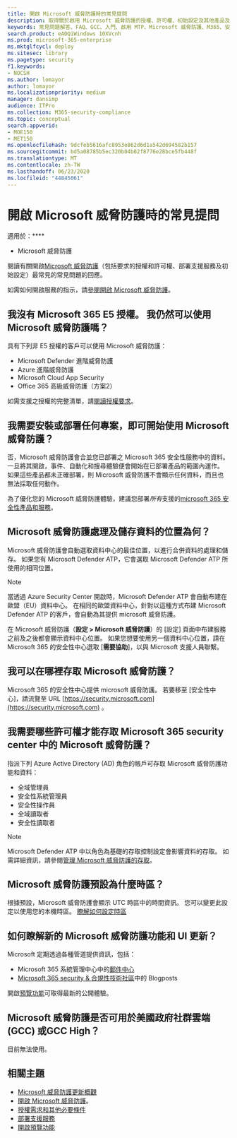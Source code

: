 ```yaml
---
title: 開啟 Microsoft 威脅防護時的常見提問
description: 取得關於啟用 Microsoft 威脅防護的授權、許可權、初始設定及其他產品及服務的最常見問題的答案。
keywords: 常見問題解答、FAQ、GCC、入門、啟用 MTP、Microsoft 威脅防護、M365、安全性、資料位置、必要許可權、授權資格、設定頁面
search.product: eADQiWindows 10XVcnh
ms.prod: microsoft-365-enterprise
ms.mktglfcycl: deploy
ms.sitesec: library
ms.pagetype: security
f1.keywords:
- NOCSH
ms.author: lomayor
author: lomayor
ms.localizationpriority: medium
manager: dansimp
audience: ITPro
ms.collection: M365-security-compliance
ms.topic: conceptual
search.appverid:
- MOE150
- MET150
ms.openlocfilehash: 9dcfeb5616afc8953e862d6d1a542d694582b157
ms.sourcegitcommit: bd5a08785b5ec320b04b02f8776e28bce5fb448f
ms.translationtype: MT
ms.contentlocale: zh-TW
ms.lasthandoff: 06/23/2020
ms.locfileid: "44845061"
---
```

# <a name="frequently-asked-questions-when-turning-on-microsoft-threat-protection"></a>開啟 Microsoft 威脅防護時的常見提問

適用於：****
- Microsoft 威脅防護

閱讀有關開啟[Microsoft 威脅防護](microsoft-threat-protection.md)（包括要求的授權和許可權、部署支援服務及初始設定）最常見的常見問題的回應。

如需如何開啟服務的指示，請[參閱開啟 Microsoft 威脅防護](mtp-enable.md)。

## <a name="i-dont-have-a-microsoft-365-e5-license-can-i-still-use-microsoft-threat-protection"></a>我沒有 Microsoft 365 E5 授權。 我仍然可以使用 Microsoft 威脅防護嗎？

具有下列非 E5 授權的客戶可以使用 Microsoft 威脅防護：

- Microsoft Defender 進階威脅防護
- Azure 進階威脅防護
- Microsoft Cloud App Security
- Office 365 高級威脅防護（方案2）
 
如需支援之授權的完整清單，請[閱讀授權要求](prerequisites.md#licensing-requirements)。

## <a name="do-i-need-to-install-or-deploy-anything-to-start-using-microsoft-threat-protection"></a>我需要安裝或部署任何專案，即可開始使用 Microsoft 威脅防護？

否，Microsoft 威脅防護會合並您已部署之 Microsoft 365 安全性服務中的資料。 一旦將其開啟，事件、自動化和搜尋體驗便會開始在已部署產品的範圍內運作。 如果這些產品都未正確部署，則 Microsoft 威脅防護不會顯示任何資料，而且也無法採取任何動作。

為了優化您的 Microsoft 威脅防護體驗，建議您部署*所有*支援的[microsoft 365 安全性產品和服務](deploy-supported-services.md)。

## <a name="where-does-microsoft-threat-protection-process-and-store-my-data"></a>Microsoft 威脅防護處理及儲存資料的位置為何？
Microsoft 威脅防護會自動選取資料中心的最佳位置，以進行合併資料的處理和儲存。 如果您有 Microsoft Defender ATP，它會選取 Microsoft Defender ATP 所使用的相同位置。

>[!NOTE]
>當透過 Azure Security Center 開啟時，Microsoft Defender ATP 會自動布建在歐盟（EU）資料中心。 在相同的歐盟資料中心，針對以這種方式布建 Microsoft Defender ATP 的客戶，會自動為其提供 microsoft 威脅防護。 

在 Microsoft 威脅防護（**設定 > Microsoft 威脅防護**）的 [設定] 頁面中布建服務之前及之後都會顯示資料中心位置。 如果您想要使用另一個資料中心位置，請在 Microsoft 365 的安全性中心選取 [**需要協助**]，以與 Microsoft 支援人員聯繫。

## <a name="where-can-i-access-microsoft-threat-protection"></a>我可以在哪裡存取 Microsoft 威脅防護？

Microsoft 365 的安全性中心提供 microsoft 威脅防護。 若要移至 [安全性中心]，請流覽至 URL [https://security.microsoft.com](https://security.microsoft.com) 。

##  <a name="what-permissions-do-i-need-to-access-microsoft-threat-protection-in-microsoft-365-security-center"></a>我需要哪些許可權才能存取 Microsoft 365 security center 中的 Microsoft 威脅防護？

指派下列 Azure Active Directory (AD) 角色的帳戶可存取 Microsoft 威脅防護功能和資料：

- 全域管理員
- 安全性系統管理員
- 安全性操作員
- 全域讀取者
- 安全性讀取者

>[!NOTE]
>Microsoft Defender ATP 中以角色為基礎的存取控制設定會影響資料的存取。 如需詳細資訊，請參閱[管理 Microsoft 威脅防護的存取](mtp-permissions.md)。

## <a name="what-time-zone-does-microsoft-threat-protection-default-to"></a>Microsoft 威脅防護預設為什麼時區？
根據預設，Microsoft 威脅防護會顯示 UTC 時區中的時間資訊。 您可以變更此設定以使用您的本機時區。 [瞭解如何設定時區](mtp-time-zone.md)

## <a name="how-can-i-learn-about-new-microsoft-threat-protection-feature-and-ui-updates"></a>如何瞭解新的 Microsoft 威脅防護功能和 UI 更新？

Microsoft 定期透過各種管道提供資訊，包括：

- Microsoft 365 系統管理中心中的[郵件中心](../../admin/manage/message-center.md)
- [Microsoft 365 security & 合規性技術社區](https://techcommunity.microsoft.com/t5/security-privacy-and-compliance/bg-p/securityprivacycompliance)中的 Blogposts

開啟[預覽功能](preview.md)可取得最新的公開體驗。

## <a name="is-microsoft-threat-protection-available-for-us-government-community-cloud-gcc-or-gcc-high"></a>Microsoft 威脅防護是否可用於美國政府社群雲端 (GCC) 或GCC High？
目前無法使用。

## <a name="related-topics"></a>相關主題

- [Microsoft 威脅防護更新概觀](microsoft-threat-protection.md)
- [開啟 Microsoft 威脅防護](mtp-enable.md)。
- [授權需求和其他必要條件](prerequisites.md)
- [部署支援服務](deploy-supported-services.md)
- [開啟預覽功能](preview.md)